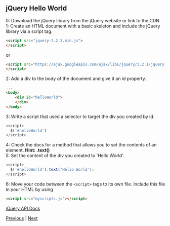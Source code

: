 ## jQuery Hello World

0: Download the jQuery library from the jQuery website or link to the CDN.  
1: Create an HTML document with a basic skeleton and include the jQuery library via a script tag.  
```html
<script src="jquery-2.2.3.min.js">
</script>
```
or
```html
<script src="https://ajax.googleapis.com/ajax/libs/jquery/3.2.1/jquery.min.js">
</script>
```
2: Add a div to the body of the document and give it an id property.  
```html
...
<body>
    <div id="helloWorld">
    </div>
</body>
```
3: Write a script that used a selector to target the div you created by id.  
```javascript
<script>
  $('#helloWorld')
</script>
```
4: Check the docs for a method that allows you to set the contents of an element. **Hint: .text()**  
5: Set the content of the div you created to 'Hello World'.
```javascript
<script>
  $('#helloWorld').text('Hello World');
</script>
```
6: Move your code between the `<script>` tags to its own file. Include this file in your HTML by using
```html
<script src="myscripts.js"></script>
```

[jQuery API Docs][jQDocs]  


[Previous](jQuerybasics.md) | [Next](../ch3/README.md)


[jQDocs]:http://api.jquery.com/
